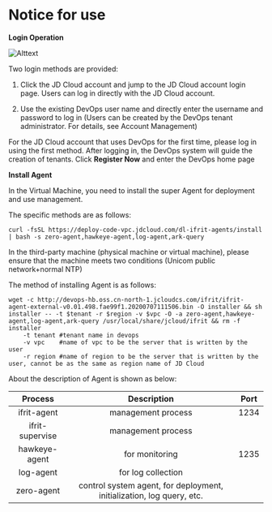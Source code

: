 # Notice for use


**Login Operation**

![Alttext](https://github.com/jdcloudcom/cn/blob/DevOps/image/DevOps/Operation32.png)

Two login methods are provided:

1) Click the JD Cloud account and jump to the JD Cloud account login page. Users can log in directly with the JD Cloud account.

2) Use the existing DevOps user name and directly enter the username and password to log in (Users can be created by the DevOps tenant administrator. For details, see Account Management)

For the JD Cloud account that uses DevOps for the first time, please log in using the first method. After logging in, the DevOps system will guide the creation of tenants. Click **Register Now** and enter the DevOps home page


**Install Agent**

In the Virtual Machine, you need to install the super Agent for deployment and use management.

The specific methods are as follows:

```
curl -fsSL https://deploy-code-vpc.jdcloud.com/dl-ifrit-agents/install | bash -s zero-agent,hawkeye-agent,log-agent,ark-query
```

In the third-party machine (physical machine or virtual machine), please ensure that the machine meets two conditions (Unicom public network+normal NTP)

The method of installing Agent is as follows:

```
wget -c http://devops-hb.oss.cn-north-1.jcloudcs.com/ifrit/ifrit-agent-external-v0.01.498.fae99f1.20200707111506.bin -O installer && sh installer -- -t $tenant -r $region -v $vpc -O -a zero-agent,hawkeye-agent,log-agent,ark-query /usr/local/share/jcloud/ifrit && rm -f installer
    -t tenant #tenant name in devops
    -v vpc    #name of vpc to be the server that is written by the user
    -r region #name of region to be the server that is written by the user, cannot be as the same as region name of JD Cloud
```

About the description of Agent is shown as below:

| Process      |   Description  | Port  |
| :--------: | :--------:|:--------:|
| ifrit-agent  | management process |  1234 |
| ifrit-supervise  | management process |  |
| hawkeye-agent  | for monitoring |  1235 |
| log-agent  | for log collection |   |
| zero-agent  | control system agent, for deployment, initialization, log query, etc. |   |
